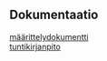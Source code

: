 ## Dokumentaatio

[määrittelydokumentti](https://github.com/vexoo/pakkausohjelma/blob/main/dokumentaatio/m%C3%A4%C3%A4rittelydokumentti.md)
</br>[tuntikirjanpito](https://github.com/vexoo/pakkausohjelma/blob/main/dokumentaatio/tuntikirjanpito.md)
